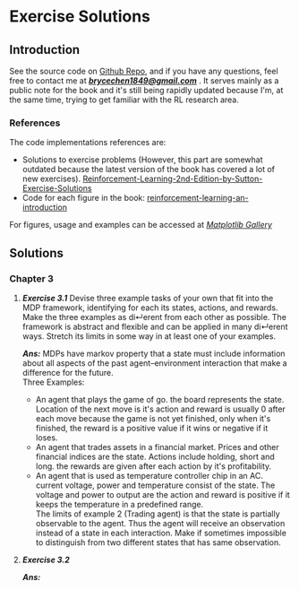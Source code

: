 # Exercise Solutions

## Introduction 
See the source code on [Github Repo](https://github.com/brycechen1849/RL2BookSolutions), and if you have any questions, feel free to contact me at ***brycechen1849@gmail.com*** .
It serves mainly as a public note for the book and it's still being rapidly updated because I'm, at the same time, trying to get familiar with the RL research area.  

### References
The code implementations references are:
+ Solutions to exercise problems (However, this part are somewhat outdated because the latest version of the book has covered a lot of new exercises).
[Reinforcement-Learning-2nd-Edition-by-Sutton-Exercise-Solutions](https://github.com/LyWangPX/Reinforcement-Learning-2nd-Edition-by-Sutton-Exercise-Solutions)
+ Code for each figure in the book: [reinforcement-learning-an-introduction](https://github.com/ShangtongZhang/reinforcement-learning-an-introduction)  

For figures, usage and examples can be accessed at *[Matplotlib Gallery](https://matplotlib.org/gallery/index.html)*

## Solutions

### Chapter 3
1. ***Exercise 3.1*** Devise three example tasks of your own that fit into the MDP framework, identifying for each its states, actions, and rewards. Make the three examples as di↵erent from each other as possible. The framework is abstract and flexible and can be applied in many di↵erent ways. Stretch its limits in some way in at least one of your examples.

    ***Ans:***  MDPs have markov property that a state must include information about all aspects of the past agent–environment interaction that make a difference for the future.  
    Three Examples:  
    + An agent that plays the game of go. the board represents the state. Location of the next move is it's action and reward is usually 0 after each move because the game is not yet finished, only when it's finished, the reward is a positive value if it wins or negative if it loses.  
    + An agent that trades assets in a financial market. Prices and other financial indices are the state. Actions include holding, short and long. the rewards are given after each action by it's profitability.
    + An agent that is used as temperature controller chip in an AC. current voltage, power and temperature consist of the state. The voltage and power to output are the action and reward is positive if it keeps the temperature in a predefined range.  
    The limits of example 2 (Trading agent) is that the state is partially observable to the agent. Thus the agent will receive an observation instead of a state in each interaction. Make if sometimes impossible to distinguish from two different states that has same observation.

2. ***Exercise 3.2***  

    ***Ans:***  
    
    
